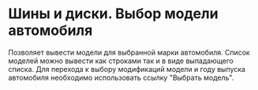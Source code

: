 ﻿---
description: 2.4.7
---
# Шины и диски. Выбор модели автомобиля
Позволяет вывести модели для выбранной марки автомобиля. 
Список моделей можно вывести как строками так и в виде выпадающего списка.
Для перехода к выбору модификаций модели и году выпуска автомобиля необходимо использовать ссылку "Выбрать модель".

